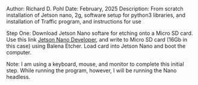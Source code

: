 Author:      Richard D. Pohl
Date:        February, 2025
Description:   From scratch installation of Jetson nano, 2g, software 
              setup for python3 libraries, and installation of 
              Traffic program, and instructions for use

Step One:
Download Jetson Nano softare for etching onto a Micro SD card. Use this link [Jetson Nano Developer](https://developer.nvidia.com/embedded/learn/get-started-jetson-nano-devkit#intro), and write to Micro SD card (16Gb in this case) using Balena Etcher. Load card into Jetson Nano and boot the computer.

Note: I am using a keyboard, mouse, and monitor to complete this initial step. While running the program, 
however, I will be running the Nano headless.
